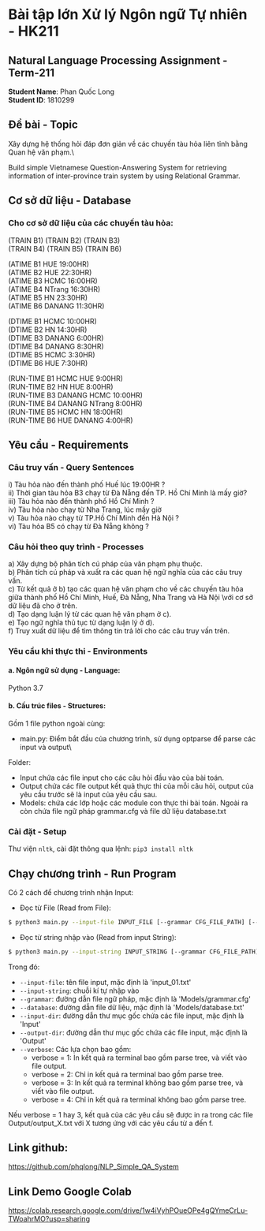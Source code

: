 # Bài tập lớn Xử lý Ngôn ngữ Tự nhiên - HK211
## Natural Language Processing Assignment - Term-211
**Student Name**: Phan Quốc Long\
**Student ID**: 1810299

## Đề bài - Topic
Xây dựng hệ thống hỏi đáp đơn giản về các chuyến tàu hỏa liên tỉnh bằng Quan hệ văn phạm.\

Build simple Vietnamese Question-Answering System for retrieving information of inter-province train system by using Relational Grammar.

## Cơ sở dữ liệu - Database
### Cho cơ sở dữ liệu của các chuyến tàu hỏa:

(TRAIN B1) (TRAIN B2) (TRAIN B3)\
(TRAIN B4) (TRAIN B5) (TRAIN B6)

(ATIME B1 HUE 19:00HR)\
(ATIME B2 HUE 22:30HR)\
(ATIME B3 HCMC 16:00HR)\
(ATIME B4 NTrang 16:30HR)\
(ATIME B5 HN 23:30HR)\
(ATIME B6 DANANG 11:30HR)

(DTIME B1 HCMC 10:00HR)\
(DTIME B2 HN 14:30HR)\
(DTIME B3 DANANG 6:00HR)\
(DTIME B4 DANANG 8:30HR)\
(DTIME B5 HCMC 3:30HR)\
(DTIME B6 HUE 7:30HR)

(RUN-TIME B1 HCMC HUE 9:00HR)\
(RUN-TIME B2 HN HUE 8:00HR)\
(RUN-TIME B3 DANANG HCMC 10:00HR)\
(RUN-TIME B4 DANANG NTrang 8:00HR)\
(RUN-TIME B5 HCMC HN 18:00HR)\
(RUN-TIME B6 HUE DANANG 4:00HR)

## Yêu cầu - Requirements
### Câu truy vấn - Query Sentences
i) Tàu hỏa nào đến thành phố Huế lúc 19:00HR ?\
ii) Thời gian tàu hỏa B3 chạy từ Đà Nẵng đến TP. Hồ Chí Minh là mấy giờ?\
iii) Tàu hỏa nào đến thành phố Hồ Chí Minh ?\
iv) Tàu hỏa nào chạy từ Nha Trang, lúc mấy giờ\
v) Tàu hỏa nào chạy từ TP.Hồ Chí Minh đến Hà Nội ?\
vi) Tàu hỏa B5 có chạy từ Đà Nẵng không ?

### Câu hỏi theo quy trình - Processes
a) Xây dựng bộ phân tích cú pháp của văn phạm phụ thuộc.\
b) Phân tích cú pháp và xuất ra các quan hệ ngữ nghĩa của các câu truy vấn.\
c) Từ kết quả ở b) tạo các quan hệ văn phạm cho về các chuyến tàu hỏa giữa thành phố Hồ Chí Minh, Huế, Đà Nẵng, Nha Trang và Hà Nội \với cơ sở dữ liệu đã cho ở trên.\
d) Tạo dạng luận lý từ các quan hệ văn phạm ở c).\
e) Tạo ngữ nghĩa thủ tục từ dạng luận lý ở d).\
f) Truy xuất dữ liệu để tìm thông tin trả lời cho các câu truy vấn trên.

### Yêu cầu khi thực thi - Environments
#### a. Ngôn ngữ sử dụng - Language: 
Python 3.7
#### b. Cấu trúc files - Structures:
Gồm 1 file python ngoài cùng:
- main.py: Điểm bắt đầu của chương trình, sử dụng optparse để parse các input và output\

Folder:
- Input chứa các file input cho các câu hỏi đầu vào của bài toán.
- Output chứa các file output kết quả thực thi của mỗi câu hỏi, output của yêu cầu trước sẽ là input của yêu cầu sau.
- Models: chứa các lớp hoặc các module con thực thi bài toán. Ngoài ra còn chứa file ngữ pháp grammar.cfg và file dữ liệu database.txt

### Cài đặt - Setup
Thư viện `nltk`, cài đặt thông qua lệnh: `pip3 install nltk`

## Chạy chương trình - Run Program
Có 2 cách để chương trình nhận Input:
- Đọc từ File (Read from File):
```sh
$ python3 main.py --input-file INPUT_FILE [--grammar CFG_FILE_PATH] [--database TXT_PATH] [--verbose VERBOSE]
```

- Đọc từ string nhập vào (Read from input String):
```sh
$ python3 main.py --input-string INPUT_STRING [--grammar CFG_FILE_PATH] [--database TXT_PATH] [--verbose VERBOSE]
```

Trong đó:
- `--input-file`: tên file input, mặc định là 'input_01.txt'
- `--input-string`: chuỗi kí tự nhập vào
- `--grammar`: đường dẫn file ngữ pháp, mặc định là 'Models/grammar.cfg'
- `--database`: đường dẫn file dữ liệu, mặc định là 'Models/database.txt'
- `--input-dir`: đường dẫn thư mục gốc chứa các file input, mặc định là 'Input'
- `--output-dir`: đường dẫn thư mục gốc chứa các file input, mặc định là 'Output'
- `--verbose`: Các lựa chọn bao gồm:
    + verbose = 1: In kết quả ra terminal bao gồm parse tree, và viết vào file output.
    + verbose = 2: Chỉ in kết quả ra terminal bao gồm parse tree.
    + verbose = 3: In kết quả ra terminal không bao gồm parse tree, và viết vào file output.
    + verbose = 4: Chỉ in kết quả ra terminal không bao gồm parse tree.

Nếu verbose = 1 hay 3, kết quả của các yêu cầu sẽ được in ra trong các file Output/output_X.txt với X tương ứng với các yêu cầu từ a đến f.

## Link github:
https://github.com/phqlong/NLP_Simple_QA_System

## Link Demo Google Colab
https://colab.research.google.com/drive/1w4iVyhPOueOPe4gQYmeCrLu-TWoahrMO?usp=sharing
